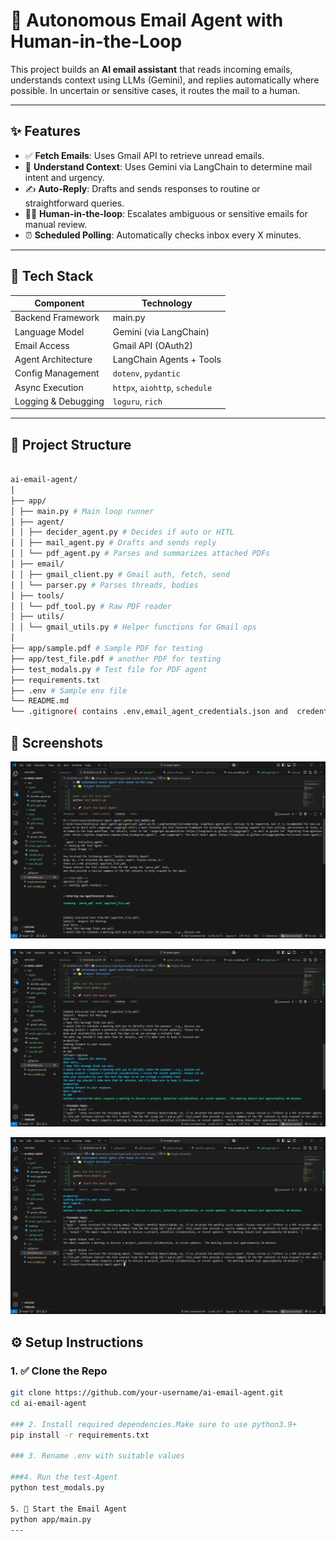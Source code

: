 ﻿# 📧 Autonomous Email Agent with Human-in-the-Loop

This project builds an **AI email assistant** that reads incoming emails, understands context using LLMs (Gemini), and replies automatically where possible. In uncertain or sensitive cases, it routes the mail to a human.

---

 

## ✨ Features

- ✅ **Fetch Emails**: Uses Gmail API to retrieve unread emails.
- 🧠 **Understand Context**: Uses Gemini via LangChain to determine mail intent and urgency.
- ✍️ **Auto-Reply**: Drafts and sends responses to routine or straightforward queries.
- 👨‍💼 **Human-in-the-loop**: Escalates ambiguous or sensitive emails for manual review.
- ⏰ **Scheduled Polling**: Automatically checks inbox every X minutes.

---

## 🧱 Tech Stack

| Component            | Technology                      |
|---------------------|----------------------------------|
| Backend Framework    | main.py                          |
| Language Model       | Gemini (via LangChain)           |
| Email Access         | Gmail API (OAuth2)               |
| Agent Architecture   | LangChain Agents + Tools         |
| Config Management    | `dotenv`, `pydantic`             |
| Async Execution      | `httpx`, `aiohttp`, `schedule`   |
| Logging & Debugging  | `loguru`, `rich`                 |

---

## 📁 Project Structure

```bash

ai-email-agent/
│
├── app/
│ ├── main.py # Main loop runner
│ ├── agent/
│ │ ├── decider_agent.py # Decides if auto or HITL
│ │ ├── mail_agent.py # Drafts and sends reply
│ │ └── pdf_agent.py # Parses and summarizes attached PDFs
│ ├── email/
│ │ ├── gmail_client.py # Gmail auth, fetch, send
│ │ └── parser.py # Parses threads, bodies
│ ├── tools/
│ │ └── pdf_tool.py # Raw PDF reader
│ ├── utils/
│ │ └── gmail_utils.py # Helper functions for Gmail ops
│
├── app/sample.pdf # Sample PDF for testing
├── app/test_file.pdf # another PDF for testing
├── test_modals.py # Test file for PDF agent
├── requirements.txt
├── .env # Sample env file
└── README.md
└── .gitignore( contains .env,email_agent_credentials.json and  credentials.json )

```
## 📱 Screenshots


 ![Screenshot1](screenshots/1.png)

  

 ![Screenshot2](screenshots/2.png)  
  

![Screenshot3](screenshots/3.png) 


## ⚙️ Setup Instructions

### 1. ✅ Clone the Repo

```bash
git clone https://github.com/your-username/ai-email-agent.git
cd ai-email-agent

### 2. Install required dependencies.Make sure to use python3.9+
pip install -r requirements.txt

### 3. Rename .env with suitable values

###4. Run the test-Agent
python test_modals.py

5. 🚀 Start the Email Agent
python app/main.py
---
